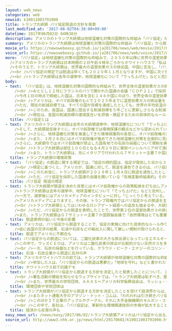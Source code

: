 ```yaml
---
layout: web_news
categories: web
newsid: k10011003791000
title: トランプ大統領 パリ協定脱退の方針を発表
last_modified_at: '2017-06-02T04:38:00+09:00'
datetime: 2017年06月02日 04時38分
description: アメリカのトランプ大統領は地球温暖化対策の国際的な枠組み「パリ協定」から脱退する方針を決定したと発表しました。パリ協定の規定では脱退は早くても２０２０年１１月となりますが、世界第２位の温室効果ガスの排出国であるアメリカの温暖化対策が後退し、世界全体の機運に大きな影響が出ることが予想されます。
summary: アメリカのトランプ大統領は地球温暖化対策の国際的な枠組み「パリ協定」から脱退する方針を決定したと発表しました。パリ協定の規定では脱退は早くても２０２０年１１月となりますが、世界第２位の温室効果ガスの排出国であるアメリカの温暖化対策が後退し、世界全体の機運に大きな影響が出ることが予想されます。
movie_url: https://newswebeasy.github.io/ja201706/news/web/movie/2017/06/02/k10011003791000.mp4
voice_url: https://newswebeasy.github.io/ja201706/news/web/voice/2017/06/02/k10011003791000.mp3
more: 「パリ協定」は地球温暖化対策の国際的な枠組みで、２０５０年以降に世界の温室効果ガスの排出量を実質的にゼロにすることを目標に掲げています。<br /><br
  />アメリカのトランプ大統領は日本時間の２日午前４時半ごろからホワイトハウスで「私は国民との約束を守る」と述べ、パリ協定から脱退する方針を決定したと発表しました。<br
  />そのうえで、トランプ大統領は、世界最大の温室効果ガスの排出国、中国に言及し、「パリ協定のもとでは中国は温室効果ガスの排出を増やすことが許されている。アメリカにとってとても不公平だ」と不満を示し、アメリカの労働者や企業に公平な内容になるなら、再び交渉を行う姿勢を示しました。<br
  /><br />パリ協定の規定では脱退は早くても２０２０年１１月となりますが、中国に次ぐ世界第２位の温室効果ガスの排出国であるアメリカの温暖化対策が後退し、世界全体の機運に大きな影響が出ることが予想されます。<br
  /><br />トランプ大統領は去年の選挙中、地球温暖化について「でっち上げだ」などと否定的な立場をとり、パリ協定から脱退すると主張していました。<br />このため公約を守り、アメリカ第一主義のもと環境問題よりも経済成長や雇用創出を優先する姿勢を鮮明にする狙いがあるものと見られます。ただ国際社会がパリ協定にとどまるよう求めるなか応じなかった形で、反発が強まりそうです。
body:
- text: 「パリ協定」は、地球温暖化対策の国際的な枠組みで、世界全体の温室効果ガスの排出量をできるだけ早く減少に転じさせ、２０５０年以降に実質的にゼロにすることを目標に掲げています。<br
    /><br />おととし１２月にフランスのパリで開かれた国連の会議「ＣＯＰ２１」で採択され、去年９月、世界１位と２位の排出国の、中国とアメリカがそろって締結を発表したことで、各国が次々と締結し、去年１１月に発効しました。<br
    />今月１日の時点で締結した国は、日本を含む１４６か国にのぼり、世界全体の温室効果ガスの排出量の８割以上を占めています。<br /><br />パリ協定では、先進国だけに温室効果ガスの排出削減を義務づけた「京都議定書」と異なり、発展途上国を含むすべての国がそれぞれ目標を立てて対策に取り組むことが定められ、日本を含む多くの国がすでに２０２０年以降の削減目標を国連に提出しています。<br
    /><br />アメリカは、オバマ前政権のもとで２０２５年までに温室効果ガスの排出量を２００５年に比べて２６％から２８％、削減するという目標を提出し、日本は２０３０年までに２０１３年と比べて２６％、排出量を削減するとしています。<br
    />ただ、現在の削減目標では、すべての国が目標を達成したとしても、世界の平均気温の上昇を産業革命前と比べて２度未満に抑えるという、協定の目標は達成できない見込みです。<br
    /><br />このため、各国は、国連に提出する削減目標を５年ごとに更新しさらなる削減を行うことが求められていて、目標をどう引き上げ、協定に実効性を持たせるかが課題となっています。<br
    /><br />現在は、各国の削減目標の達成度合いを評価・検証するための具体的なルールなどを、来年１２月に開かれる会議までに定めようと、交渉が重ねられています。
  title: パリ協定とは
- text: アメリカのトランプ大統領は去年の大統領選挙中、地球温暖化について「でっち上げだ」などと述べ、否定的な立場をとり、パリ協定から脱退すると主張していました。<br
    />そして、大統領就任後すぐに、オバマ前政権では環境保護の観点などから認められていなかった原油パイプラインの建設計画を推進するよう指示するなど、環境問題よりも雇用の創出を優先する姿勢を鮮明にしました。<br
    /><br />さらに、地球温暖化対策を推進してきた環境保護局の長官に、オバマ前政権の温暖化対策を強く批判してきたスコット・プルイット氏を起用したうえ、ことし１０月から始まる２０１８年度予算の政府案では、環境保護局の予算をおよそ３０％削減するほか、発展途上国の温暖化対策を支援する基金への拠出をやめる方針を示しました。<br
    /><br />また、３月２８日にはオバマ前政権が進めてきた地球温暖化対策を全面的に見直すための大統領令に署名しました。この大統領令は、アメリカ国内のエネルギー生産を妨げる規制や政策を見直すよう関係省庁に求めるもので、オバマ前大統領が温暖化対策の柱としておととし打ち出した、全米の火力発電所からの二酸化炭素の排出を規制する「クリーン・パワー・プラン」も見直しの対象に含まれています。<br
    />さらに、大統領令ではオバマ前政権が禁止した国有地での石炭の採掘について規制を廃止するとしています。<br /><br />こうした、トランプ政権発足後の対応から世界第２位の温室効果ガスの排出国であるアメリカの温暖化対策が大きく後退するのではないかと懸念されています。<br
    /><br />トランプ大統領は就任１００日となる４月２９日に東部ペンシルベニア州で演説し、パリ協定について、「中国やロシア、それにインドが何も貢献しないのに、アメリカは何十億ドルも払う一方的な協定だ。合意を完全に履行すれば最終的にアメリカのＧＤＰ＝国内総生産が縮小する可能性がある」と述べ、負担が重いと非難しました。<br
    /><br />また、トランプ大統領は、先にイタリアで行われたＧ７サミット＝主要７か国首脳会議で「自然環境はとても重要だ。私は非常に気にしている」とする一方、雇用の創出を重視する姿勢も示し、「問題を理解し、正しい決定をしたい」と述べ、各国からパリ協定にとどまるよう求められていました。そして、パリ協定から脱退するかどうかについて近く結論を出す考えを示し、トランプ大統領の判断が注目されていました。
  title: トランプ大統領の環境政策
- text: 「パリ協定」の脱退に関する規定では、「協定の締約国は、協定が発効した日から３年を経過したあといつでも、国連に対して書面で脱退の通告を行うことで、脱退できる」と定められています。<br
    /><br />規定に基づくと、アメリカが、国連に対して、脱退を通告できるのは、パリ協定が発効した２０１６年１１月４日から３年を経過して以降、つまり、２０１９年１１月４日以降になります。さらに、脱退は、国連が脱退の通告を受けた日から「１年を経過した日、またはそれよりも遅い日」と定められているため、実際に脱退できるのは、アメリカが国連に脱退を通告した日から最短でも１年後となります。<br
    /><br />このため仮に、トランプ大統領が２０１９年１１月４日に脱退を通告したとしても、実際に脱退できるのは、２０２０年１１月４日以降となり、次のアメリカ大統領選挙の投票が行われる、２０２０年１１月３日までは脱退できません。<br
    /><br />ただ、パリ協定を採択した国連の会議を開いている「気候変動枠組条約」そのものから脱退すれば、パリ協定からも脱退したものとみなすという規定があり、この条約は、通告から最短で１年で脱退が可能です。気候変動枠組条約は、温暖化対策に世界全体で取り組んでいくため１９９２年に国連で採択され、現在、１９０以上の国と地域が加盟していますが、過去に、この条約から脱退した国はありません。
  title: パリ協定 脱退の規定
- text: トランプ大統領が脱退を決めた背景にはオバマ前政権からの政策転換を打ち出しアメリカ第一主義のもと、環境問題よりも経済成長や雇用創出を優先する姿勢を鮮明にする狙いがあるものと見られます。<br
    />トランプ大統領は去年の選挙中、地球温暖化について「でっち上げだ」などと批判し、否定的な立場をとり、パリ協定から脱退すると主張していました。<br /><br
    />一方で、選挙後にはアメリカメディアのインタビューに対し「じっくりと考えている。先入観を持たずに取り組んでいく」と述べ、柔軟に対応する可能性も示唆しました。<br
    />アメリカメディアによりますと、その後、トランプ政権内ではパリ協定からの脱退を主張するバノン首席戦略官やプルイット環境保護局長官と残留を主張する長女のイバンカさんやティラーソン国務長官との間で意見が分かれ調整が続けられていたということです。<br
    /><br />トランプ大統領としてはいわゆるロシアゲート疑惑への追及も強まる中、大統領選挙中の公約を守り、石炭業界などの支持をつなぎ止める狙いもあるものと見られます。<br
    /><br />ただ、パリ協定からの脱退を表明したことで、世界第２位の温室効果ガスの排出国であるアメリカの温暖化対策が後退し、世界全体の機運に大きな影響が出るのは避けられそうにありません。<br
    />また、トランプ大統領はＧ７サミット＝主要７か国首脳会議で「自然環境はとても重要だ。私は非常に気にしている」とする一方、雇用の創出を重視する姿勢も示し、「問題を理解し、正しい決定をしたい」と述べ、各国からパリ協定にとどまるよう求められていました。このため国際社会の求めに応じなかった形で反発が強まることも予想されます。
  title: 脱退表明の狙いと今後の影響
- text: アメリカは、パリ協定から脱退することで、協定の実施に向けた具体的なルール作りなどの交渉に参加しなくなります。<br />このため、アメリカが不在のまま、アメリカにとって不利なルール作りが進められることも予想されます。<br
    />仮に各国の交渉の結果、石油や石炭などの輸出入に関して厳しい規制が設けられると、たとえ、アメリカが協定に加わっていなくても、アメリカは協定の参加国に輸出できなくなる可能性があります。
  title: 脱退でアメリカに不都合も
- text: パリ協定からの脱退については、二酸化炭素の大きな排出源となっているエネルギー関連企業の中からも反対する声が上がっていました。<br /><br />このうち、大手エネルギー企業エクソンモービルのダレン・ウッズＣＥＯ＝最高経営責任者は、今月上旬、トランプ大統領にパリ協定にとどまるよう求める書簡を送りました。<br
    />この中で、ウッズＣＥＯは、アメリカは二酸化炭素の排出が比較的少ない天然ガスを多く産出しているうえ、石油やガス関連産業での技術革新によって、パリ協定の枠内で競争力を維持しており、残留して規制に関わる交渉を有利に進めることで、今後も経済成長が低いコストで実現できるとしています。<br
    /><br />一方、石炭の採掘などを行っている、クラウド・ピーク・エナジーのコリン・マーシャルＣＥＯもトランプ大統領に宛ててパリ協定への残留を求める書簡を送っており、トランプ大統領による環境規制撤廃の動きに謝意を示す一方、残留して、より合理的な国際的な規制の枠組みを作るべきで、アメリカのリーダーシップなしではこれまでと同様の国際的な規制強化の動きが繰り返されるとしていました。
  title: 石油・石炭企業から脱退に反対の声
- text: アメリカホワイトハウスの前では、トランプ大統領が地球温暖化対策の国際的な枠組み「パリ協定」から脱退する方針を決定したことに抗議するデモが行われました。<br
    /><br />参加した人は、「パリ協定からの脱退は悪夢だ」「地球を守れ」などと書かれたプラカードを手にして、決定への抗議の声をあげていました。<br />デモに参加した女性は、「国際社会が、温暖化対策に一緒に取り組まなければ、破滅的な結果を迎えてしまう。アメリカは間違った方向に向かっている」と話していました。
  title: ホワイトハウス前で抗議デモ
- text: トランプ大統領がパリ協定から脱退する方針を決定したと発表したことについて、１００年を超える歴史のある、環境保護団体「シエラクラブ」はトランプ大統領を非難する署名活動を始めました。<br
    /><br />署名活動の開始を知らせるウェブサイトでは、「トランプ大統領は恥ずべき、歴史的な過ちを犯した。われわれの孫の世代は、世界のリーダーが現実を無視することがありえるのだと、あぜんとしながら振り返るだろう。トランプ大統領は、多くの人々の家々や生活の糧を奪う洪水や干ばつ、ハリケーンなどの被害を受ける多くのアメリカ人も見捨てることになる」と強い調子で非難しました。<br
    /><br />また、世界最大の学術団体、ＡＡＡＳ＝アメリカ科学振興協会は、ラッシュ・ホルト会長の名前で声明文を出し、「地球温暖化に早く対応すれば、将来のリスクとコストが小さくなることが研究でわかっている。対応しないことで、アメリカは極めて重要な政策でのリーダーシップを失い、現在と将来の世代を大きなリスクにさらす」と批判しています。
  title: 環境団体や学術団体は
- text: トランプ大統領がパリ協定から脱退する方針を決定したことを受けて経済界からは、反発する声も出ています。<br /><br />このうち、アメリカの電気自動車メーカーテスラのイーロン・マスクＣＥＯは、ツイッターに「大統領に政策を助言する協議会をやめる。気候変動は現実のもので、パリ協定を脱退することは、アメリカにとっても、世界にとってもよくないことだ」と投稿し、協定からの脱退を批判しました。<br
    /><br />またネット通販大手のアマゾン・ドット・コムは、「われわれは引き続きパリ協定を支持している。気候変動に対応した政策がアメリカの競争力の向上や雇用の創出に役立つと信じている」という声明を出しました。<br
    /><br />このほかＩＴ企業のアップルやグーグル、それに大手金融機関のモルガン・スタンレーなどは、１日付けの主要紙にトランプ大統領にパリ協定にとどまるよう強く求める広告を連名で掲載していました。<br
    /><br />この中で、各社は、「パリ協定は、革新的な環境関連技術の市場が拡大することによって雇用と経済成長を生み出す。アメリカの企業はこの分野で世界をけん引していて、協定からの脱退は、こうした市場への参入を妨げることになる」と訴えていました。
  title: 経済から反発の声も
easy_news_url: /news/easy/2017/06/02/トランプ大統領アメリカはパリ協定から出る/
source_url: http://www3.nhk.or.jp/news/html/20170602/k10011003791000.html?utm_int=news_contents_news-main_002
...
```

